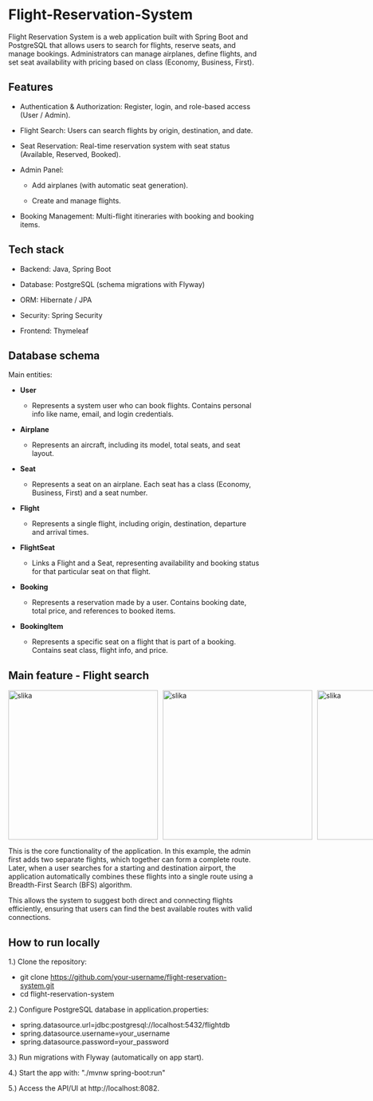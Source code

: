 # Flight-Reservation-System

Flight Reservation System is a web application built with Spring Boot and PostgreSQL that allows users to search for flights, reserve seats, and manage bookings.
Administrators can manage airplanes, define flights, and set seat availability with pricing based on class (Economy, Business, First).

  ## Features

* Authentication & Authorization: Register, login, and role-based access (User / Admin).

- Flight Search: Users can search flights by origin, destination, and date.

- Seat Reservation: Real-time reservation system with seat status (Available, Reserved, Booked).

- Admin Panel:

  - Add airplanes (with automatic seat generation).

  - Create and manage flights.

- Booking Management: Multi-flight itineraries with booking and booking items.

## Tech stack

* Backend: Java, Spring Boot

* Database: PostgreSQL (schema migrations with Flyway)

* ORM: Hibernate / JPA

* Security: Spring Security

* Frontend: Thymeleaf

## Database schema
Main entities:

- **User**  
  - Represents a system user who can book flights. Contains personal info like name, email, and login credentials.
  
- **Airplane**  
  - Represents an aircraft, including its model, total seats, and seat layout.

- **Seat**
  - Represents a seat on an airplane. Each seat has a class (Economy, Business, First) and a seat number.

- **Flight**
  - Represents a single flight, including origin, destination, departure and arrival times.

- **FlightSeat**
  - Links a Flight and a Seat, representing availability and booking status for that particular seat on that flight.

- **Booking**  
  - Represents a reservation made by a user. Contains booking date, total price, and references to booked items.

- **BookingItem**  
  - Represents a specific seat on a flight that is part of a booking. Contains seat class, flight info, and price.

 ## Main feature - Flight search
<div style="display: flex; gap: 10px;">

<img width="300" alt="slika" src="https://github.com/user-attachments/assets/f32f8886-71eb-4b5d-847a-c0ccbbe47d99" />
<img width="300"  alt="slika" src="https://github.com/user-attachments/assets/6d903595-5ff3-4414-a015-0d8083c5ce4a" />
<img width="300"  alt="slika" src="https://github.com/user-attachments/assets/9a2adae4-7415-4db7-b40b-d785240e8863" />


</div>

This is the core functionality of the application. In this example, the admin first adds two separate flights, which together can form a complete route. Later, when a user searches for a starting and destination airport, the application automatically combines these flights into a single route using a Breadth-First Search (BFS) algorithm.

This allows the system to suggest both direct and connecting flights efficiently, ensuring that users can find the best available routes with valid connections.

## How to run locally

1.) Clone the repository:
  - git clone https://github.com/your-username/flight-reservation-system.git
  - cd flight-reservation-system

2.) Configure PostgreSQL database in application.properties:
  - spring.datasource.url=jdbc:postgresql://localhost:5432/flightdb
  - spring.datasource.username=your_username
  - spring.datasource.password=your_password

3.) Run migrations with Flyway (automatically on app start).

4.) Start the app with: "./mvnw spring-boot:run"

5.) Access the API/UI at http://localhost:8082.



